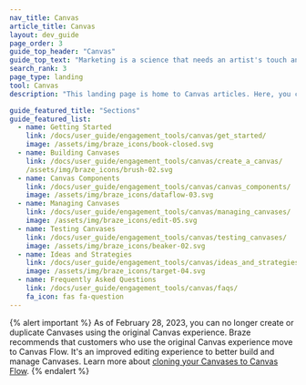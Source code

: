 ```yaml
---
nav_title: Canvas
article_title: Canvas
layout: dev_guide
page_order: 3
guide_top_header: "Canvas"
guide_top_text: "Marketing is a science that needs an artist's touch and specialized tools. With Canvas, you can mix rigor and artistry to create meaningful, relevant, and personal experiences for each customer. <br> <br> Canvas is a unified interface where marketers can set up campaigns with multiple messages and steps to form a cohesive journey and compare and optimize those experiences using comprehensive analytics for the full user experience. <br> <br> The following articles will walk you through setting up a Canvas and up-level your strategies as you build customer experiences. You can also check out our <a href='https://learning.braze.com/canvas-course'>Canvas Braze Learning course</a>!<br><br>**Canvas is only available to customers on annual contracts. If you are not on contract, <a href='https://www.braze.com/contact/'>contact Braze</a> to learn how to get Canvas.**"
search_rank: 3
page_type: landing
tool: Canvas
description: "This landing page is home to Canvas articles. Here, you can find resources on building Canvases, Canvas components, managing and testing Canvases, and ideas and strategies."

guide_featured_title: "Sections"
guide_featured_list:
  - name: Getting Started
    link: /docs/user_guide/engagement_tools/canvas/get_started/
    image: /assets/img/braze_icons/book-closed.svg
  - name: Building Canvases
    link: /docs/user_guide/engagement_tools/canvas/create_a_canvas/
    /assets/img/braze_icons/brush-02.svg
  - name: Canvas Components
    link: /docs/user_guide/engagement_tools/canvas/canvas_components/
    image: /assets/img/braze_icons/dataflow-03.svg 
  - name: Managing Canvases
    link: /docs/user_guide/engagement_tools/canvas/managing_canvases/
    image: /assets/img/braze_icons/edit-05.svg
  - name: Testing Canvases
    link: /docs/user_guide/engagement_tools/canvas/testing_canvases/
    image: /assets/img/braze_icons/beaker-02.svg
  - name: Ideas and Strategies
    link: /docs/user_guide/engagement_tools/canvas/ideas_and_strategies/
    image: /assets/img/braze_icons/target-04.svg
  - name: Frequently Asked Questions
    link: /docs/user_guide/engagement_tools/canvas/faqs/
    fa_icon: fas fa-question
---
```


{% alert important %}
As of February 28, 2023, you can no longer create or duplicate Canvases using the original Canvas experience. Braze recommends that customers who use the original Canvas experience move to Canvas Flow. It's an improved editing experience to better build and manage Canvases. Learn more about [cloning your Canvases to Canvas Flow]({{site.baseurl}}/user_guide/engagement_tools/canvas/managing_canvases/cloning_canvases/).
{% endalert %}

<br>
